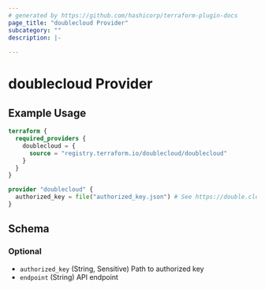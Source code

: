```yaml
---
# generated by https://github.com/hashicorp/terraform-plugin-docs
page_title: "doublecloud Provider"
subcategory: ""
description: |-
  
---
```


# doublecloud Provider



## Example Usage

```terraform
terraform {
  required_providers {
    doublecloud = {
      source = "registry.terraform.io/doublecloud/doublecloud"
    }
  }
}

provider "doublecloud" {
  authorized_key = file("authorized_key.json") # See https://double.cloud/docs/en/public-api/tutorials/transfer-api-quickstart on how to obtain this file
}
```

<!-- schema generated by tfplugindocs -->
## Schema

### Optional

- `authorized_key` (String, Sensitive) Path to authorized key
- `endpoint` (String) API endpoint
